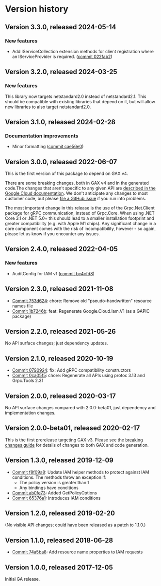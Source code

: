# Version history

## Version 3.3.0, released 2024-05-14

### New features

- Add IServiceCollection extension methods for client registration where an IServiceProvider is required. ([commit 022fab2](https://github.com/googleapis/google-cloud-dotnet/commit/022fab203f28fb9c608972af7f8b83f571ae5694))

## Version 3.2.0, released 2024-03-25

### New features

This library now targets netstandard2.0 instead of netstandard2.1.
This should be compatible with existing libraries that depend on it,
but will allow new libraries to also target netstandard2.0.

## Version 3.1.0, released 2024-02-28

### Documentation improvements

- Minor formatting ([commit cae56e0](https://github.com/googleapis/google-cloud-dotnet/commit/cae56e096d7119fe82d7201316ff6da42223eb52))

## Version 3.0.0, released 2022-06-07

This is the first version of this package to depend on GAX v4.

There are some breaking changes, both in GAX v4 and in the generated
code.The changes that aren't specific to any given API are [described in the Google Cloud
documentation](https://cloud.google.com/dotnet/docs/reference/help/breaking-gax4).
We don't anticipate any changes to most customer code, but please [file a
GitHub issue](https://github.com/googleapis/google-cloud-dotnet/issues/new/choose)
if you run into problems.

The most important change in this release is the use of the Grpc.Net.Client package
for gRPC communication, instead of Grpc.Core. When using .NET Core 3.1 or .NET 5.0+
this should lead to a smaller installation footprint and greater compatibility (e.g.
with Apple M1 chips). Any significant change in a core component comes with the risk
of incompatibility, however - so again, please let us know if you encounter any
issues.

## Version 2.4.0, released 2022-04-05

### New features

- AuditConfig for IAM v1 ([commit bc4cfd8](https://github.com/googleapis/google-cloud-dotnet/commit/bc4cfd8e05ffc261decc84a05027c99aba1f6acb))

## Version 2.3.0, released 2021-11-08

- [Commit 753d624](https://github.com/googleapis/google-cloud-dotnet/commit/753d624): chore: Remove old "pseudo-handwritten" resource names file
- [Commit 1b7246b](https://github.com/googleapis/google-cloud-dotnet/commit/1b7246b): feat: Regenerate Google.Cloud.Iam.V1 (as a GAPIC package)

## Version 2.2.0, released 2021-05-26

No API surface changes; just dependency updates.

## Version 2.1.0, released 2020-10-19

- [Commit 0790924](https://github.com/googleapis/google-cloud-dotnet/commit/0790924): fix: Add gRPC compatibility constructors
- [Commit 0ca05f5](https://github.com/googleapis/google-cloud-dotnet/commit/0ca05f5): chore: Regenerate all APIs using protoc 3.13 and Grpc.Tools 2.31

## Version 2.0.0, released 2020-03-17

No API surface changes compared with 2.0.0-beta01, just dependency and implementation changes.

## Version 2.0.0-beta01, released 2020-02-17

This is the first prerelease targeting GAX v3. Please see the [breaking changes
guide](https://cloud.google.com/dotnet/docs/reference/help/breaking-gax2)
for details of changes to both GAX and code generation.

## Version 1.3.0, released 2019-12-09

- [Commit f8f09a8](https://github.com/googleapis/google-cloud-dotnet/commit/f8f09a8): Update IAM helper methods to protect against IAM conditions. The methods throw an exception if:
  - The policy version is greater than 1
  - Any bindings have conditions
- [Commit ab0fe73](https://github.com/googleapis/google-cloud-dotnet/commit/ab0fe73): Added GetPolicyOptions
- [Commit 65376a1](https://github.com/googleapis/google-cloud-dotnet/commit/65376a1): Introduces IAM conditions

## Version 1.2.0, released 2019-02-20

(No visible API changes; could have been released as a patch to 1.1.0.)

## Version 1.1.0, released 2018-06-28

- [Commit 74a5ba8](https://github.com/googleapis/google-cloud-dotnet/commit/74a5ba8): Add resource name properties to IAM requests

## Version 1.0.0, released 2017-12-05

Initial GA release.
